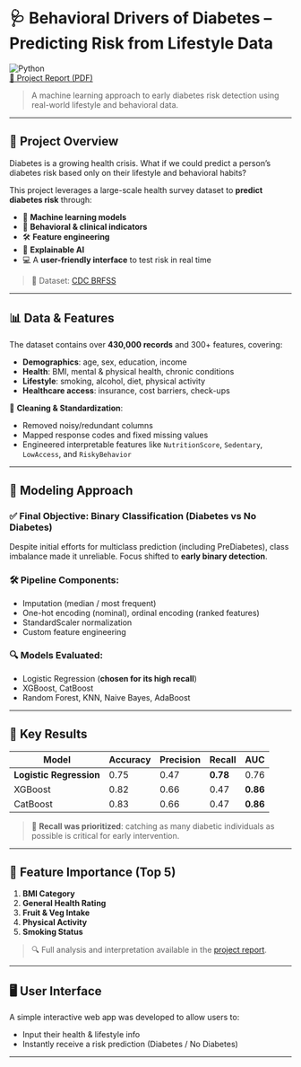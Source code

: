 # 🩺 Behavioral Drivers of Diabetes – Predicting Risk from Lifestyle Data
 
![Python](https://img.shields.io/badge/python-3.10+-blue)  
[📎 Project Report (PDF)](Sacco_dmml_documentation.pdf)

> A machine learning approach to early diabetes risk detection using real-world lifestyle and behavioral data.

---

## 🚀 Project Overview

Diabetes is a growing health crisis. What if we could predict a person’s diabetes risk based only on their lifestyle and behavioral habits?

This project leverages a large-scale health survey dataset to **predict diabetes risk** through:
- 🧠 **Machine learning models**
- 🧪 **Behavioral & clinical indicators**
- 🛠️ **Feature engineering**
- 🧬 **Explainable AI**
- 💻 A **user-friendly interface** to test risk in real time

> 📍 Dataset: [CDC BRFSS](https://www.kaggle.com/datasets/cdc/behavioral-risk-factor-surveillance-system)

---

## 📊 Data & Features

The dataset contains over **430,000 records** and 300+ features, covering:

- **Demographics**: age, sex, education, income  
- **Health**: BMI, mental & physical health, chronic conditions  
- **Lifestyle**: smoking, alcohol, diet, physical activity  
- **Healthcare access**: insurance, cost barriers, check-ups

🧼 **Cleaning & Standardization**:
- Removed noisy/redundant columns
- Mapped response codes and fixed missing values
- Engineered interpretable features like `NutritionScore`, `Sedentary`, `LowAccess`, and `RiskyBehavior`

---

## 🤖 Modeling Approach

### ✅ Final Objective: **Binary Classification** (Diabetes vs No Diabetes)

Despite initial efforts for multiclass prediction (including PreDiabetes), class imbalance made it unreliable. Focus shifted to **early binary detection**.

### 🛠️ Pipeline Components:
- Imputation (median / most frequent)
- One-hot encoding (nominal), ordinal encoding (ranked features)
- StandardScaler normalization
- Custom feature engineering

### 🔍 Models Evaluated:
- Logistic Regression (**chosen for its high recall**)
- XGBoost, CatBoost
- Random Forest, KNN, Naive Bayes, AdaBoost

---

## 🧠 Key Results

| Model               | Accuracy | Precision | Recall | AUC     |
|--------------------|----------|-----------|--------|---------|
| **Logistic Regression** | 0.75     | 0.47      | **0.78** | 0.76    |
| XGBoost             | 0.82     | 0.66      | 0.47   | **0.86** |
| CatBoost            | 0.83     | 0.66      | 0.47   | **0.86** |

> 📌 **Recall was prioritized**: catching as many diabetic individuals as possible is critical for early intervention.

---

## 🧩 Feature Importance (Top 5)

1. **BMI Category**  
2. **General Health Rating**  
3. **Fruit & Veg Intake**  
4. **Physical Activity**  
5. **Smoking Status**

> 🔍 Full analysis and interpretation available in the [project report](Sacco_dmml_documentation.pdf).

---

## 🖥️ User Interface

A simple interactive web app was developed to allow users to:
- Input their health & lifestyle info
- Instantly receive a risk prediction (Diabetes / No Diabetes)

---

